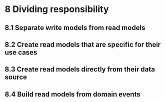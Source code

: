 # 8 Dividing responsibility 



## 8.1 Separate write models from read models





## 8.2 Create read models that are specific for their use cases





## 8.3 Create read models directly from their data source







## 8.4 Build read models from domain events









